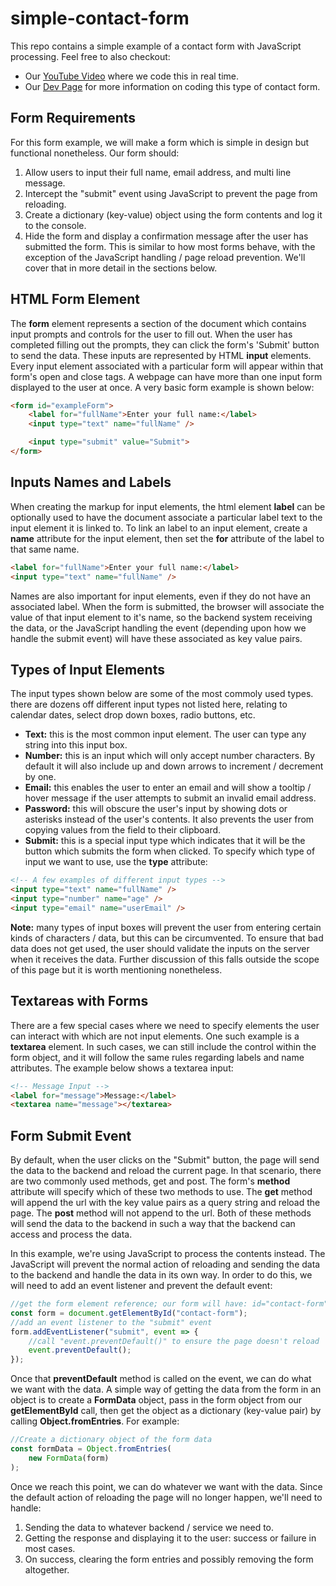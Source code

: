 # simple-contact-form 
This repo contains a simple example of a contact form with JavaScript processing. Feel free to also checkout:
* Our [YouTube Video](https://youtu.be/eizAGVwCv0M) where we code this in real time.
* Our [Dev Page](https://bytethisstore.com/articles/pg/simple-contact-form) for more information on coding this type of contact form.

## Form Requirements
For this form example, we will make a form which is simple in design but functional nonetheless. Our form should:
1. Allow users to input their full name, email address, and multi line message.
1. Intercept the "submit" event using JavaScript to prevent the page from reloading.
1. Create a dictionary (key-value) object using the form contents and log it to the console.
1. Hide the form and display a confirmation message after the user has submitted the form.
This is similar to how most forms behave, with the exception of the JavaScript handling / page reload prevention. We'll cover that in more detail in the sections below.

## HTML Form Element
The **form** element represents a section of the document which contains input prompts and controls for the user to fill out. When the user has completed filling out the prompts, they can click the form's 'Submit' button to send the data. These inputs are represented by HTML **input** elements. Every input element associated with a particular form will appear within that form's open and close tags. A webpage can have more than one input form displayed to the user at once. A very basic form example is shown below:
```html
<form id="exampleForm">
    <label for="fullName">Enter your full name:</label>
    <input type="text" name="fullName" />

    <input type="submit" value="Submit">
</form>
```

## Inputs Names and Labels
When creating the markup for input elements, the html element **label** can be optionally used to have the document associate a particular label text to the input element it is linked to. To link an label to an input element, create a **name** attribute for the input element, then set the **for** attribute of the label to that same name.
```html
<label for="fullName">Enter your full name:</label>
<input type="text" name="fullName" />
```
Names are also important for input elements, even if they do not have an associated label. When the form is submitted, the browser will associate the value of that input element to it's name, so the backend system receiving the data, or the JavaScript handling the event (depending upon how we handle the submit event) will have these associated as key value pairs.

## Types of Input Elements
The input types shown below are some of the most commoly used types. there are dozens off different input types not listed here, relating to calendar dates, select drop down boxes, radio buttons, etc.
* **Text:** this is the most common input element. The user can type any string into this input box.
* **Number:** this is an input which will only accept number characters. By default it will also include up and down arrows to increment / decrement by one.
* **Email:** this enables the user to enter an email and will show a tooltip / hover message if the user attempts to submit an invalid email address.
* **Password:** this will obscure the user's input by showing dots or asterisks instead of the user's contents. It also prevents the user from copying values from the field to their clipboard.
* **Submit:** this is a special input type which indicates that it will be the button which submits the form when clicked.
To specify which type of input we want to use, use the **type** attribute:
```html
<!-- A few examples of different input types -->
<input type="text" name="fullName" />
<input type="number" name="age" />
<input type="email" name="userEmail" />
```

**Note:** many types of input boxes will prevent the user from entering certain kinds of characters / data, but this can be circumvented. To ensure that bad data does not get used, the user should validate the inputs on the server when it receives the data. Further discussion of this falls outside the scope of this page but it is worth mentioning nonetheless.

## Textareas with Forms
There are a few special cases where we need to specify elements the user can interact with which are not input elements. One such example is a **textarea** element.  In such cases, we can still include the control within the form object, and it will follow the same rules regarding labels and name attributes. The example below shows a textarea input:
```html
<!-- Message Input -->
<label for="message">Message:</label>
<textarea name="message"></textarea>
```

## Form Submit Event
By default, when the user clicks on the "Submit" button, the page will send the data to the backend and reload the current page. In that scenario, there are two commonly used methods, get and post. The form's **method** attribute will specify which of these two methods to use. The **get** method will append the url with the key value pairs as a query string and reload the page. The **post** method will not append to the url. Both of these methods will send the data to the backend in such a way that the backend can access and process the data.

In this example, we're using JavaScript to process the contents instead. The JavaScript will prevent the normal action of reloading and sending the data to the backend and handle the data in its own way. In order to do this, we will need to add an event listener and prevent the default event:
```javascript
//get the form element reference; our form will have: id="contact-form"
const form = document.getElementById("contact-form");
//add an event listener to the "submit" event
form.addEventListener("submit", event => {
    //call "event.preventDefault()" to ensure the page doesn't reload
    event.preventDefault();
});
```
Once that **preventDefault** method is called on the event, we can do what we want with the data. A simple way of getting the data from the form in an object is to create a **FormData** object, pass in the form object from our **getElementById** call, then get the object as a dictionary (key-value pair) by calling **Object.fromEntries**. For example:
```javascript
//Create a dictionary object of the form data
const formData = Object.fromEntries(
    new FormData(form)
);
```
Once we reach this point, we can do whatever we want with the data. Since the default action of reloading the page will no longer happen, we'll need to handle:
1. Sending the data to whatever backend / service we need to.
2. Getting the response and displaying it to the user: success or failure in most cases.
3. On success, clearing the form entries and possibly removing the form altogether.